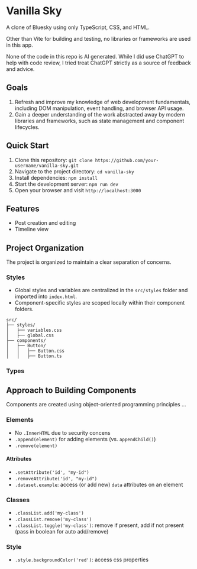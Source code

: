 # Vanilla Sky

A clone of Bluesky using only TypeScript, CSS, and HTML.

Other than Vite for building and testing, no libraries or frameworks are used in this app.

None of the code in this repo is AI generated. While I did use ChatGPT to help with code review, I tried treat ChatGPT strictly as a source of feedback and advice.

## Goals

1. Refresh and improve my knowledge of web development fundamentals, including DOM manipulation, event handling, and browser API usage.
2. Gain a deeper understanding of the work abstracted away by modern libraries and frameworks, such as state management and component lifecycles.

## Quick Start

1. Clone this repository: `git clone https://github.com/your-username/vanilla-sky.git`
2. Navigate to the project directory: `cd vanilla-sky`
3. Install dependencies: `npm install`
4. Start the development server: `npm run dev`
5. Open your browser and visit `http://localhost:3000`

## Features

- Post creation and editing
- Timeline view

## Project Organization

The project is organized to maintain a clear separation of concerns.

### Styles

- Global styles and variables are centralized in the `src/styles` folder and imported into `index.html`.
- Component-specific styles are scoped locally within their component folders.

```plaintext
src/
├── styles/
│   ├── variables.css
│   ├── global.css
├── components/
│   ├── Button/
│   │   ├── Button.css
│   │   ├── Button.ts
```

### Types

## Approach to Building Components

Components are created using object-oriented programming principles ...

### Elements

- No `.InnerHTML` due to security concens
- `.append(element)` for adding elements (vs. `appendChild()`)
- `.remove(element)`

#### Attributes

- `.setAttribute('id', "my-id")`
- `.removeAttribute('id', "my-id")`
- `.dataset.example`: access (or add new) `data` attributes on an element

### Classes

- `.classList.add('my-class')`
- `.classList.remove('my-class')`
- `.classList.toggle('my-class')`: remove if present, add if not present (pass in boolean for auto add/remove)

### Style

- `.style.backgroundColor('red')`: access css properties
